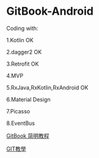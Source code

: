 # GitBook-Android

Coding with:

1.Kotlin    OK

2.dagger2   OK

3.Retrofit  OK

4.MVP

5.RxJava,RxKotlin,RxAndroid     OK

6.Material Design

7.Picasso

8.EventBus  

[GitBook 简明教程](http://www.chengweiyang.cn/gitbook/)

[GIT教學](https://www.gitbook.com/book/kingofamani/git-teach/details)